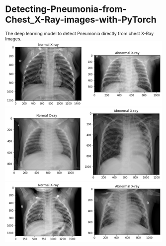 # Detecting-Pneumonia-from-Chest_X-Ray-images-with-PyTorch
The deep learning model to detect Pneumonia directly from chest X-Ray Images.
![screenshot](https://raw.githubusercontent.com/rammahayufitra/Detecting-Pneumonia-from-Chest_X-Ray-images-with-PyTorch/main/screenshot/output1.png)
![screenshot](https://raw.githubusercontent.com/rammahayufitra/Detecting-Pneumonia-from-Chest_X-Ray-images-with-PyTorch/main/screenshot/output2.png)
![screenshot](https://raw.githubusercontent.com/rammahayufitra/Detecting-Pneumonia-from-Chest_X-Ray-images-with-PyTorch/main/screenshot/output3.png)
